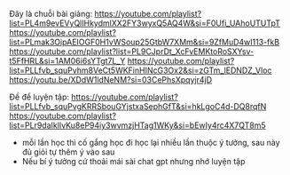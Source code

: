 Đây là chuỗi bài giảng: 
https://youtube.com/playlist?list=PL4m9evEVyQlIHkydmlXX2FY3wyxQ5AQ4W&si=F0Ufi_UAhoUTUTpT
https://youtube.com/playlist?list=PLmak3OipAEIOGF0H1vWSoup25GtbW7XMm&si=9ZfMuD4wI113-fkB
https://youtube.com/playlist?list=PL9CJprDt_XcFvEMKtoRoSXYsv-t5FfHRL&si=1AM06i6sYTgt7L_Y
https://youtube.com/playlist?list=PLLfvb_squPvhm8VeCt5WKFinHINcG3Ox2&si=zGTm_lEDNDZ_Vloc
https://youtu.be/XDdW1ldNeNM?si=03CePhsXpqyjr4jD

Đề để luyện tập: 
https://youtube.com/playlist?list=PLLfvb_squPvgKRRSbouGYjstxaSephGfT&si=hkLgoC4d-DQ8rqfN
https://youtube.com/playlist?list=PLr9daIklIvKu8eP94iy3wvmzjHTag1WKy&si=bEwIy4rc4X7QT8m5


* mỗi lần học thì cố gắng học đi học lại nhiều lần thuộc ý tưởng, sau này đủ giỏi tự thêm ý vào sau 
* Nếu bí ý tưởng cứ thoải mái sài chat gpt nhưng nhớ luyện tập 